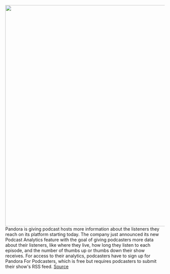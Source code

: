 <img src='https://cdn.vox-cdn.com/thumbor/c_pwUM0cXxCWcwfYmC7efGIeXrk=/0x0:2475x1650/1200x800/filters:focal(1040x627:1436x1023)/cdn.vox-cdn.com/uploads/chorus_image/image/66951889/pandoraanalytics.0.jpg' width='700px' /><br/>
Pandora is giving podcast hosts more information about the listeners they reach on its platform starting today. The company just announced its new Podcast Analytics feature with the goal of giving podcasters more data about their listeners, like where they live, how long they listen to each episode, and the number of thumbs up or thumbs down their show receives. For access to their analytics, podcasters have to sign up for Pandora For Podcasters, which is free but requires podcasters to submit their show's RSS feed.
<a href='https://www.theverge.com/21295402/pandora-creator-podcast-analytics-launch-data'> Source <a/>